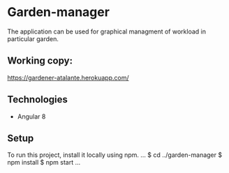 # Garden-manager

The application can be used for graphical managment of workload in particular garden.

## Working copy:
https://gardener-atalante.herokuapp.com/

## Technologies
- Angular 8

## Setup
To run this project, install it locally using npm.
...
$ cd ../garden-manager
$ npm install
$ npm start
...